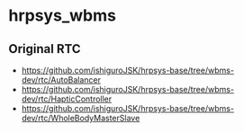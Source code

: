 # hrpsys_wbms
## Original RTC
- https://github.com/ishiguroJSK/hrpsys-base/tree/wbms-dev/rtc/AutoBalancer
- https://github.com/ishiguroJSK/hrpsys-base/tree/wbms-dev/rtc/HapticController
- https://github.com/ishiguroJSK/hrpsys-base/tree/wbms-dev/rtc/WholeBodyMasterSlave

